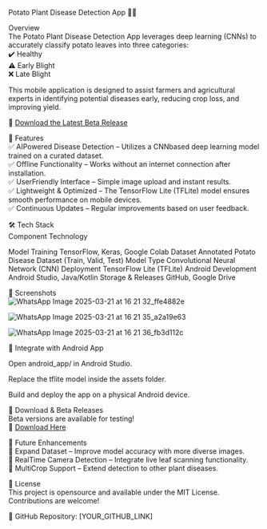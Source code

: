 Potato Plant Disease Detection App 🌱📱  


 Overview  
The Potato Plant Disease Detection App leverages deep learning (CNNs) to accurately classify potato leaves into three categories:  
✔️ Healthy  
⚠️ Early Blight  
❌ Late Blight  

This mobile application is designed to assist farmers and agricultural experts in identifying potential diseases early, reducing crop loss, and improving yield.  

🔗 [Download the Latest Beta Release](https://github.com/forever1ce/New-Blight/releases)  






 📌 Features  
✅ AIPowered Disease Detection – Utilizes a CNNbased deep learning model trained on a curated dataset.  
✅ Offline Functionality – Works without an internet connection after installation.  
✅ UserFriendly Interface – Simple image upload and instant results.  
✅ Lightweight & Optimized – The TensorFlow Lite (TFLite) model ensures smooth performance on mobile devices.  
✅ Continuous Updates – Regular improvements based on user feedback.  






 🛠️ Tech Stack  
 Component  Technology 

 Model Training  TensorFlow, Keras, Google Colab 
 Dataset  Annotated Potato Disease Dataset (Train, Valid, Test) 
 Model Type  Convolutional Neural Network (CNN) 
 Deployment  TensorFlow Lite (TFLite) 
 Android Development  Android Studio, Java/Kotlin 
 Storage & Releases  GitHub, Google Drive 






 📸 Screenshots  
![WhatsApp Image 2025-03-21 at 16 21 32_ffe4882e](https://github.com/user-attachments/assets/1901373d-f477-4e4f-9aef-e9cb275138b3)

![WhatsApp Image 2025-03-21 at 16 21 35_a2a19e63](https://github.com/user-attachments/assets/da2744e2-2102-43cd-8713-34afdb29d2f9)

![WhatsApp Image 2025-03-21 at 16 21 36_fb3d112c](https://github.com/user-attachments/assets/0f17f2d1-7fa1-48ae-ba8f-35c2d1a74239)







📂 Integrate with Android App

Open android_app/ in Android Studio.

Replace the tflite model inside the assets folder.

Build and deploy the app on a physical Android device.







 🚀 Download & Beta Releases  
Beta versions are available for testing!  
🔗 [Download Here](https://github.com/forever1ce/New-Blight/releases)  






 📢 Future Enhancements  
📌 Expand Dataset – Improve model accuracy with more diverse images.  
📌 RealTime Camera Detection – Integrate live leaf scanning functionality.  
📌 MultiCrop Support – Extend detection to other plant diseases.  






 📜 License  
This project is opensource and available under the MIT License. Contributions are welcome!  




📌 GitHub Repository: [YOUR_GITHUB_LINK]  

